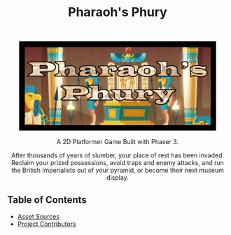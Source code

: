 <!-- Page Title -->
<h1 align="center"> Pharaoh's Phury </h1> <br>

<!-- Title Image -->
<p align="center">
  <img border="0" alt="Pharaoh's Phury - Title Card" src="/assets/images/menuCropped.png" width="450">
</p>

<!-- Game Description -->
<p align="center">
  A 2D Platformer Game Built with Phaser 3.
</p>

<p align="center">
  After thousands of years of slumber, your place of rest has been invaded. Reclaim your prized possessions, avoid traps and enemy attacks, and run the British Imperialists out of your pyramid, or become their next museum display.
</p>

<!-- START doctoc generated TOC please keep comment here to allow auto update -->
<!-- DON'T EDIT THIS SECTION, INSTEAD RE-RUN doctoc TO UPDATE -->
## Table of Contents

- [Asset Sources](./sources.md)
- [Project Contributors](./contributors.md)

<!-- END doctoc generated TOC please keep comment here to allow auto update -->
